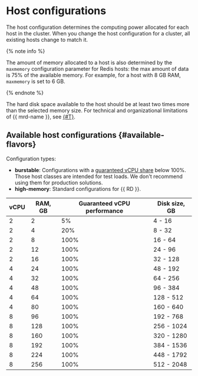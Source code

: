 # Host configurations

The host configuration determines the computing power allocated for each host in the cluster. When you change the host configuration for a cluster, all existing hosts change to match it.

{% note info %}

The amount of memory allocated to a host is also determined by the `maxmemory` configuration parameter for Redis hosts: the max amount of data is 75% of the available memory. For example, for a host with 8 GB RAM, `maxmemory` is set to 6 GB.

{% endnote %}

The hard disk space available to the host should be at least two times more than the selected memory size. For technical and organizational limitations of {{ mrd-name }}, see [{#T}](limits.md).

## Available host configurations {#available-flavors}

Configuration types:

* **burstable**: Configurations with a [guaranteed vCPU share](../../compute/concepts/performance-levels.md) below 100%. Those host classes are intended for test loads. We don't recommend using them for production solutions.
* **high-memory**: Standard configurations for {{ RD }}.

| vCPU | RAM, GB | Guaranteed vCPU performance | Disk size, GB |
| ----- | ----- | ----- | ----- |
| 2 | 2 | 5% | 4 - 16 |
| 2 | 4 | 20% | 8 - 32 |
| 2 | 8 | 100% | 16 - 64 |
| 2 | 12 | 100% | 24 - 96 |
| 2 | 16 | 100% | 32 - 128 |
| 4 | 24 | 100% | 48 - 192 |
| 4 | 32 | 100% | 64 - 256 |
| 4 | 48 | 100% | 96 - 384 |
| 4 | 64 | 100% | 128 - 512 |
| 4 | 80 | 100% | 160 - 640 |
| 8 | 96 | 100% | 192 - 768 |
| 8 | 128 | 100% | 256 - 1024 |
| 8 | 160 | 100% | 320 - 1280 |
| 8 | 192 | 100% | 384 - 1536 |
| 8 | 224 | 100% | 448 - 1792 |
| 8 | 256 | 100% | 512 - 2048 |

